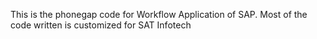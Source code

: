 This is the phonegap code for Workflow Application of SAP. Most of the code written is customized for SAT Infotech
